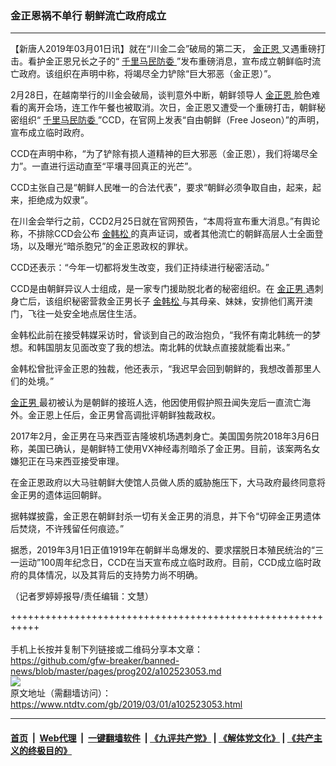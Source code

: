 ### 金正恩祸不单行 朝鲜流亡政府成立
------------------------

<div class="post_content">
 <p>
  【新唐人2019年03月01日讯】就在“川金二会”破局的第二天，
  <a href="https://www.ntdtv.com/gb/金正恩.htm">
   金正恩
  </a>
  又遇重磅打击。看护金正恩兄长之子的“
  <a href="https://www.ntdtv.com/gb/千里马民防委.htm">
   千里马民防委
  </a>
  ”发布重磅消息，宣布成立朝鲜临时流亡政府。该组织在声明中称，将竭尽全力铲除“巨大邪恶（金正恩）”。
 </p>
 <p>
  2月28日，在越南举行的川金会破局，谈判意外中断，朝鲜领导人
  <a href="https://www.ntdtv.com/gb/金正恩.htm">
   金正恩
  </a>
  脸色难看的离开会场，连工作午餐也被取消。次日，金正恩又遭受一个重磅打击，朝鲜秘密组织“
  <a href="https://www.ntdtv.com/gb/千里马民防委.htm">
   千里马民防委
  </a>
  ”CCD，在官网上发表“自由朝鲜（Free Joseon）”的声明，宣布成立临时政府。
 </p>
 <p>
  CCD在声明中称，“为了铲除有损人道精神的巨大邪恶（金正恩），我们将竭尽全力”。一直进行运动直至“平壤寻回真正的光芒”。
 </p>
 <p>
  CCD主张自己是“朝鲜人民唯一的合法代表”，要求“朝鲜必须争取自由，起来，起来，拒绝成为奴隶”。
 </p>
 <p>
  在川金会举行之前，CCD2月25日就在官网预告，“本周将宣布重大消息。”有舆论称，不排除CCD会公布
  <a href="https://www.ntdtv.com/gb/金韩松.htm">
   金韩松
  </a>
  的真声证词，或者其他流亡的朝鲜高层人士全面登场，以及曝光“暗杀胞兄”的金正恩政权的罪状。
 </p>
 <p>
  CCD还表示：“今年一切都将发生改变，我们正持续进行秘密活动。”
 </p>
 <p>
  CCD是由朝鲜异议人士组成，是一家专门援助脱北者的秘密组织。在
  <a href="https://www.ntdtv.com/gb/金正男.htm">
   金正男
  </a>
  遇刺身亡后，该组织秘密营救金正男长子
  <a href="https://www.ntdtv.com/gb/金韩松.htm">
   金韩松
  </a>
  与其母亲、妹妹，安排他们离开澳门，飞往一处安全地点居住生活。
 </p>
 <p>
  金韩松此前在接受韩媒采访时，曾谈到自己的政治抱负，“我怀有南北韩统一的梦想。和韩国朋友见面改变了我的想法。南北韩的优缺点直接就能看出来。”
 </p>
 <p>
  金韩松曾批评金正恩的独裁，他还表示，“我迟早会回到朝鲜的，我想改善那里人们的处境。”
 </p>
 <p>
  <a href="https://www.ntdtv.com/gb/金正男.htm">
   金正男
  </a>
  最初被认为是朝鲜的接班人选，他因使用假护照丑闻失宠后一直流亡海外。金正恩上任后，金正男曾高调批评朝鲜独裁政权。
 </p>
 <p>
  2017年2月，金正男在马来西亚吉隆坡机场遇刺身亡。美国国务院2018年3月6日称，美国已确认，是朝鲜特工使用VX神经毒剂暗杀了金正男。目前，该案两名女嫌犯正在马来西亚接受审理。
 </p>
 <p>
  在金正恩政府以大马驻朝鲜大使馆人员做人质的威胁施压下，大马政府最终同意将金正男的遗体运回朝鲜。
 </p>
 <p>
  据韩媒披露，金正恩在朝鲜封杀一切有关金正男的消息，并下令“切碎金正男遗体后焚烧，不许残留任何痕迹。”
 </p>
 <p>
  据悉，2019年3月1日正值1919年在朝鲜半岛爆发的、要求摆脱日本殖民统治的“三一运动”100周年纪念日，CCD在当天宣布成立临时政府。目前，CCD成立临时政府的具体情况，以及其背后的支持势力尚不明确。
 </p>
 <p>
  （记者罗婷婷报导/责任编辑：文慧）
 </p>
 <div class="single_ad">
 </div>
</div>

+++++++++++++++++++++++++++++++++++++++++++++++++++++++++++<br/><br/>
手机上长按并复制下列链接或二维码分享本文章：<br/>
https://github.com/gfw-breaker/banned-news/blob/master/pages/prog202/a102523053.md <br/>
<a href='https://github.com/gfw-breaker/banned-news/blob/master/pages/prog202/a102523053.md'><img src='https://github.com/gfw-breaker/banned-news/blob/master/pages/prog202/a102523053.md.png'/></a> <br/>
原文地址（需翻墙访问）：https://www.ntdtv.com/gb/2019/03/01/a102523053.html


------------------------
#### [首页](https://github.com/gfw-breaker/banned-news/blob/master/README.md) &nbsp;|&nbsp; [Web代理](https://github.com/labour-camp/helloworld) &nbsp;|&nbsp; [一键翻墙软件](https://github.com/gfw-breaker/nogfw/blob/master/README.md) &nbsp;| [《九评共产党》](https://github.com/gfw-breaker/9ping.md/blob/master/README.md#九评之一评共产党是什么) | [《解体党文化》](https://github.com/gfw-breaker/jtdwh.md/blob/master/README.md) | [《共产主义的终极目的》](https://github.com/gfw-breaker/gczydzjmd.md/blob/master/README.md)

